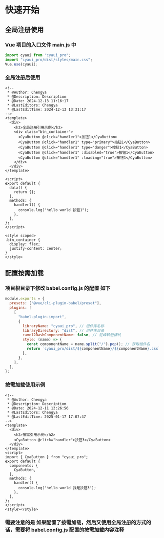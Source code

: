 <!--
 * @Author: Chengya
 * @Description: Description
 * @Date: 2025-01-17 15:38:37
 * @LastEditors: Chengya
 * @LastEditTime: 2025-01-23 13:05:52
-->
<!--
 * @Author: Chengya
 * @Description: Description
 * @Date: 2025-01-17 15:37:48
 * @LastEditors: Chengya
 * @LastEditTime: 2025-01-17 17:59:15
-->

# 快速开始

## 全局注册使用

### Vue 项目的入口文件 main.js 中

```js
import cyaui from "cyaui_pro";
import "cyaui_pro/dist/styles/main.css";
Vue.use(cyaui);
```

### 全局注册后使用

```vue
<!--
 * @Author: Chengya
 * @Description: Description
 * @Date: 2024-12-13 11:16:17
 * @LastEditors: Chengya
 * @LastEditTime: 2024-12-13 13:31:17
-->
<template>
  <div>
    <h2>全局注册引用示例</h2>
    <div class="btn_container">
      <CyaButton @click="handler1">按钮1</CyaButton>
      <CyaButton @click="handler1" type="primary">按钮1</CyaButton>
      <CyaButton @click="handler1" type="danger">按钮1</CyaButton>
      <CyaButton @click="handler1" :disabled="true">按钮1</CyaButton>
      <CyaButton @click="handler1" :loading="true">按钮1</CyaButton>
    </div>
  </div>
</template>

<script>
export default {
  data() {
    return {};
  },
  methods: {
    handler1() {
      console.log("hello world 按钮1");
    },
  },
};
</script>

<style scoped>
.btn_container {
  display: flex;
  justify-content: center;
}
</style>
```

## 配置按需加载

### 项目根目录下修改 babel.config.js 的配置 如下

```js
module.exports = {
  presets: ["@vue/cli-plugin-babel/preset"],
  plugins: [
    [
      "babel-plugin-import",
      {
        libraryName: "cyaui_pro", // 组件库名称
        libraryDirectory: "dist", // 组件主目录
        camel2DashComponentName: false, // 驼峰转短横线
        style: (name) => {
          const componentName = name.split("/").pop(); // 获取组件名
          return `cyaui_pro/dist/${componentName}/${componentName}.css`;
        },
      },
    ],
  ],
};
```

### 按需加载使用示例

```vue
<!--
 * @Author: Chengya
 * @Description: Description
 * @Date: 2024-12-11 13:26:56
 * @LastEditors: Chengya
 * @LastEditTime: 2025-01-17 17:07:47
-->
<template>
  <div>
    <h2>按需引用示例</h2>
    <CyaButton @click="handler">按钮3</CyaButton>
  </div>
</template>
<script>
import { CyaButton } from "cyaui_pro";
export default {
  components: {
    CyaButton,
  },
  methods: {
    handler() {
      console.log("hello world 我是按钮3");
    },
  },
};
</script>
<style></style>
```

### 需要注意的是 如果配置了按需加载，然后又使用全局注册的方式的话，需要将 babel.config.js 配置的按需加载内容注释
